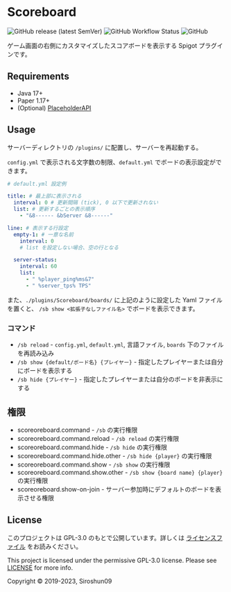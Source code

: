 # Scoreboard

![GitHub release (latest SemVer)](https://img.shields.io/github/v/release/okocraft/Scoreboard)
![GitHub Workflow Status](https://img.shields.io/github/actions/workflow/status/okocraft/Scoreboard/maven.yml?branch=master)
![GitHub](https://img.shields.io/github/license/okocraft/Scoreboard)

ゲーム画面の右側にカスタマイズしたスコアボードを表示する Spigot プラグインです。

## Requirements

- Java 17+
- Paper 1.17+
- (Optional) [PlaceholderAPI](https://www.spigotmc.org/resources/placeholderapi.6245/)

## Usage

サーバーディレクトリの `/plugins/` に配置し、サーバーを再起動する。

`config.yml` で表示される文字数の制限、`default.yml` でボードの表示設定ができます。

```yaml
# default.yml 設定例

title: # 最上部に表示される
  interval: 0 # 更新間隔 (tick), 0 以下で更新されない
  list: # 更新するごとの表示順序
    - "&8------ &bServer &8------"

line: # 表示する行設定
  empty-1: # 一意な名前
    interval: 0
    # list を設定しない場合、空の行となる

  server-status:
    interval: 60
    list:
      - " %player_ping%ms&7"
      - " %server_tps% TPS"
```

また、`./plugins/Scoreboard/boards/` に上記のように設定した Yaml ファイルを置くと、
`/sb show <拡張子なしファイル名>` でボードを表示できます。

### コマンド

- `/sb reload` - `config.yml`, `default.yml`, 言語ファイル, `boards` 下のファイルを再読み込み
- `/sb show {default/ボード名} {プレイヤー}` - 指定したプレイヤーまたは自分にボードを表示する
- `/sb hide {プレイヤー}` - 指定したプレイヤーまたは自分のボードを非表示にする

## 権限

- scoreoreboard.command - `/sb` の実行権限
- scoreoreboard.command.reload - `/sb reload` の実行権限
- scoreoreboard.command.hide - `/sb hide` の実行権限
- scoreoreboard.command.hide.other - `/sb hide {player}` の実行権限
- scoreoreboard.command.show - `/sb show` の実行権限
- scoreoreboard.command.show.other - `/sb show {board name} {player}` の実行権限
- scoreoreboard.show-on-join - サーバー参加時にデフォルトのボードを表示させる権限

## License

このプロジェクトは GPL-3.0 のもとで公開しています。詳しくは [ライセンスファイル](LICENSE) をお読みください。

This project is licensed under the permissive GPL-3.0 license. Please see [LICENSE](LICENSE) for more info.

Copyright © 2019-2023, Siroshun09
